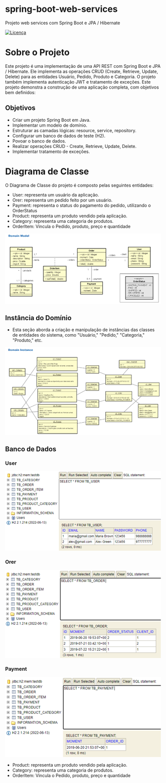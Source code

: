 # spring-boot-web-services
Projeto web services com Spring Boot e JPA / Hibernate 

[![Licença](https://img.shields.io/github/license/BCSERAFIM/spring-boot-web-services
)](https://github.com/BCSERAFIM/spring-boot-web-services/blob/main/LICENSE)

# Sobre o Projeto

Este projeto é uma implementação de uma API REST com Spring Boot e JPA / Hibernate. Ele implementa as operações CRUD (Create, Retrieve, Update, Delete) para as entidades Usuário, Pedido, Produto e Categoria.
O projeto também implementa autenticação JWT e tratamento de exceções.
Este projeto demonstra a construção de uma aplicação completa, com objetivos bem definidos:

## Objetivos
  - Criar um projeto Spring Boot em Java.
  - Implementar um modelo de domínio.
  - Estruturar as camadas lógicas: resource, service, repository.
  - Configurar um banco de dados de teste (H2).
  - Povoar o banco de dados.
  - Realizar operações CRUD - Create, Retrieve, Update, Delete.
  - Implementar tratamento de exceções.

# Diagrama de Classe

O Diagrama de Classe do projeto é composto pelas seguintes entidades:
  - User: representa um usuário da aplicação.
  - Orer: representa um pedido feito por um usuário.
  - Payment: representa o status do pagamento do pedido, utilizando o OrderStatus
  - Product: representa um produto vendido pela aplicação.
  - Category: representa uma categoria de produtos.
  - OrderItem: Vincula o Pedido, produto, preço e quantidade

![Diagrama de Classe](imgs/ModeloConceitual.png)

## Instância do Domínio
  - Esta seção aborda a criação e manipulação de instâncias das classes de entidades do sistema, como "Usuário," "Pedido," "Categoria," "Produto," etc.

![Instância do Domínio](imgs/DomainInstance.png)

## Banco de Dados
  ### User    
  ![User](imgs/bancoDados/usuario.png)

  ### Orer
  ![User](imgs/bancoDados/order.png)
  
  ### Payment
  ![User](imgs/bancoDados/payment.png)
  
  - Product: representa um produto vendido pela aplicação.
  - Category: representa uma categoria de produtos.
  - OrderItem: Vincula o Pedido, produto, preço e quantidade









